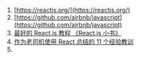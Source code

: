 1. [https://reactjs.org/](https://reactjs.org/)
2. [https://github.com/airbnb/javascript](https://github.com/airbnb/javascript)
3. [最好的 React.js 教程 《React.js 小书》](http://huziketang.com/books/react/lesson1)
4. [作为老司机使用 React 总结的 11 个经验教训](http://www.jb51.net/article/110682.htm)
5. 


